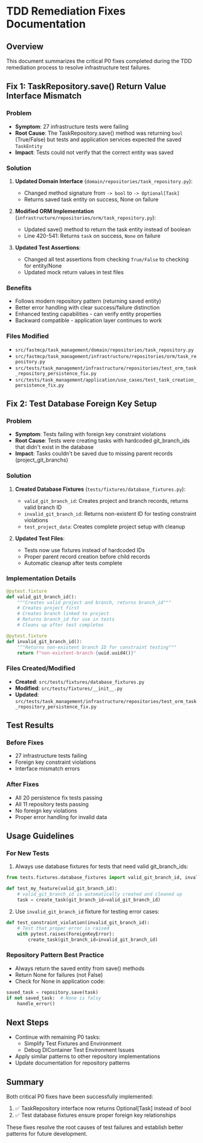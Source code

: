 # TDD Remediation Fixes Documentation

## Overview
This document summarizes the critical P0 fixes completed during the TDD remediation process to resolve infrastructure test failures.

## Fix 1: TaskRepository.save() Return Value Interface Mismatch

### Problem
- **Symptom**: 27 infrastructure tests were failing
- **Root Cause**: The TaskRepository.save() method was returning `bool` (True/False) but tests and application services expected the saved `TaskEntity`
- **Impact**: Tests could not verify that the correct entity was saved

### Solution
1. **Updated Domain Interface** (`domain/repositories/task_repository.py`):
   - Changed method signature from `-> bool` to `-> Optional[Task]`
   - Returns saved task entity on success, None on failure

2. **Modified ORM Implementation** (`infrastructure/repositories/orm/task_repository.py`):
   - Updated save() method to return the task entity instead of boolean
   - Line 420-541: Returns `task` on success, `None` on failure

3. **Updated Test Assertions**:
   - Changed all test assertions from checking `True/False` to checking for entity/None
   - Updated mock return values in test files

### Benefits
- Follows modern repository pattern (returning saved entity)
- Better error handling with clear success/failure distinction
- Enhanced testing capabilities - can verify entity properties
- Backward compatible - application layer continues to work

### Files Modified
- `src/fastmcp/task_management/domain/repositories/task_repository.py`
- `src/fastmcp/task_management/infrastructure/repositories/orm/task_repository.py`
- `src/tests/task_management/infrastructure/repositories/test_orm_task_repository_persistence_fix.py`
- `src/tests/task_management/application/use_cases/test_task_creation_persistence_fix.py`

## Fix 2: Test Database Foreign Key Setup

### Problem
- **Symptom**: Tests failing with foreign key constraint violations
- **Root Cause**: Tests were creating tasks with hardcoded git_branch_ids that didn't exist in the database
- **Impact**: Tasks couldn't be saved due to missing parent records (project_git_branchs)

### Solution
1. **Created Database Fixtures** (`tests/fixtures/database_fixtures.py`):
   - `valid_git_branch_id`: Creates project and branch records, returns valid branch ID
   - `invalid_git_branch_id`: Returns non-existent ID for testing constraint violations
   - `test_project_data`: Creates complete project setup with cleanup

2. **Updated Test Files**:
   - Tests now use fixtures instead of hardcoded IDs
   - Proper parent record creation before child records
   - Automatic cleanup after tests complete

### Implementation Details
```python
@pytest.fixture
def valid_git_branch_id():
    """Creates valid project and branch, returns branch_id"""
    # Creates project first
    # Creates branch linked to project
    # Returns branch_id for use in tests
    # Cleans up after test completes

@pytest.fixture
def invalid_git_branch_id():
    """Returns non-existent branch ID for constraint testing"""
    return f"non-existent-branch-{uuid.uuid4()}"
```

### Files Created/Modified
- **Created**: `src/tests/fixtures/database_fixtures.py`
- **Modified**: `src/tests/fixtures/__init__.py`
- **Updated**: `src/tests/task_management/infrastructure/repositories/test_orm_task_repository_persistence_fix.py`

## Test Results

### Before Fixes
- 27 infrastructure tests failing
- Foreign key constraint violations
- Interface mismatch errors

### After Fixes
- All 20 persistence fix tests passing
- All 11 repository tests passing
- No foreign key violations
- Proper error handling for invalid data

## Usage Guidelines

### For New Tests
1. Always use database fixtures for tests that need valid git_branch_ids:
```python
from tests.fixtures.database_fixtures import valid_git_branch_id, invalid_git_branch_id

def test_my_feature(valid_git_branch_id):
    # valid_git_branch_id is automatically created and cleaned up
    task = create_task(git_branch_id=valid_git_branch_id)
```

2. Use `invalid_git_branch_id` fixture for testing error cases:
```python
def test_constraint_violation(invalid_git_branch_id):
    # Test that proper error is raised
    with pytest.raises(ForeignKeyError):
        create_task(git_branch_id=invalid_git_branch_id)
```

### Repository Pattern Best Practice
- Always return the saved entity from save() methods
- Return None for failures (not False)
- Check for None in application code:
```python
saved_task = repository.save(task)
if not saved_task:  # None is falsy
    handle_error()
```

## Next Steps
- Continue with remaining P0 tasks:
  - Simplify Test Fixtures and Environment
  - Debug DIContainer Test Environment Issues
- Apply similar patterns to other repository implementations
- Update documentation for repository patterns

## Summary
Both critical P0 fixes have been successfully implemented:
1. ✅ TaskRepository interface now returns Optional[Task] instead of bool
2. ✅ Test database fixtures ensure proper foreign key relationships

These fixes resolve the root causes of test failures and establish better patterns for future development.